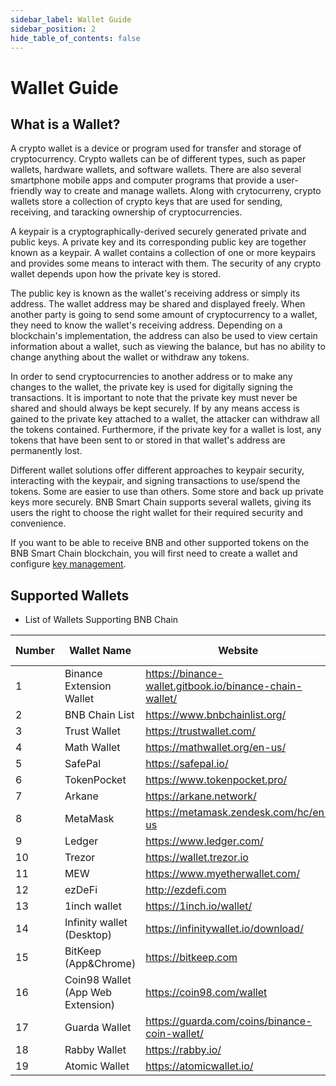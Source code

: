 ```yaml
---
sidebar_label: Wallet Guide
sidebar_position: 2
hide_table_of_contents: false
---
```

# Wallet Guide

## What is a Wallet?
A crypto wallet is a device or program used for transfer and storage of cryptocurrency. Crypto wallets can be of different types, such as paper wallets, hardware wallets, and software wallets. There are also several smartphone mobile apps and computer programs that provide a user-friendly way to create and manage wallets. Along with crytocurreny, crypto wallets store a collection of crypto keys that are used for sending, receiving, and taracking ownership of cryptocurrencies.

A keypair is a cryptographically-derived securely generated private and public keys. A private key and its corresponding public key are together known as a keypair. A wallet contains a collection of one or more keypairs and provides some means to interact with them. The security of any crypto wallet depends upon how the private key is stored.

The public key is known as the wallet's receiving address or simply its address. The wallet address may be shared and displayed freely. When another party is going to send some amount of cryptocurrency to a wallet, they need to know the wallet's receiving address. Depending on a blockchain's implementation, the address can also be used to view certain information about a wallet, such as viewing the balance, but has no ability to change anything about the wallet or withdraw any tokens.

In order to send cryptocurrencies to another address or to make any changes to the wallet, the private key is used for digitally signing the transactions. It is important to note that the private key must never be shared and should always be kept securely. If by any means access is gained to the private key attached to a wallet, the attacker can withdraw all the tokens contained. Furthermore, if the private key for a wallet is lost, any tokens that have been sent to or stored in that wallet's address are permanently lost.

Different wallet solutions offer different approaches to keypair security, interacting with the keypair, and signing transactions to use/spend the tokens. Some are easier to use than others. Some store and back up private keys more securely. BNB Smart Chain supports several wallets, giving its users the right to choose the right wallet for their required security and convenience.

If you want to be able to receive BNB and other supported tokens on the BNB Smart Chain blockchain, you will first need to create a wallet and configure [key management](create-wallet.md).

## Supported Wallets 

* List of Wallets Supporting BNB Chain

| Number | Wallet Name              | Website | Staking Support|
|------ | ------------------- | ------------------------------ |-----|
|1      | Binance Extension Wallet | <https://binance-wallet.gitbook.io/binance-chain-wallet/> | Yes  |
|2      | BNB Chain List | <https://www.bnbchainlist.org/> | No |
|3      | Trust Wallet |<https://trustwallet.com/> | Yes   |
|4      | Math Wallet  |<https://mathwallet.org/en-us/>| Yes  |
|5      | SafePal      |<https://safepal.io/> | No  |
|6      | TokenPocket  |<https://www.tokenpocket.pro/> |  No  |
|7      | Arkane       |<https://arkane.network/>|No|
|8      | MetaMask     |<https://metamask.zendesk.com/hc/en-us>|No|
|9      | Ledger       |<https://www.ledger.com/>|Yes|
|10     | Trezor       |<https://wallet.trezor.io>|No|
|11     | MEW          |<https://www.myetherwallet.com/>|No|
|12     | ezDeFi       |<http://ezdefi.com>|No|
|13     | 1inch wallet |<https://1inch.io/wallet/>|No|
|14     | Infinity wallet (Desktop)| <https://infinitywallet.io/download/> |No|
|15     | BitKeep (App&Chrome)|<https://bitkeep.com>|No|
|16     | Coin98 Wallet (App Web Extension)|<https://coin98.com/wallet>|No|
|17     | Guarda Wallet |<https://guarda.com/coins/binance-coin-wallet/>|No|
|18     | Rabby Wallet |<https://rabby.io/>|No|
|19     | Atomic Wallet | <https://atomicwallet.io/> | Yes |
